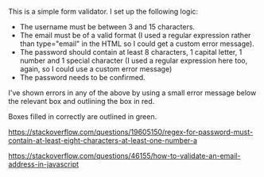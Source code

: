 This is a simple form validator. I set up the following logic:

- The username must be between 3 and 15 characters.
- The email must be of a valid format (I used a regular expression rather than type="email" in the HTML so I could get a custom error message).
- The password should contain at least 8 characters, 1 capital letter, 1 number and 1 special character (I used a regular expression here too, again, so I could use a custom error message)
- The password needs to be confirmed.

I've shown errors in any of the above by using a small error message below the relevant box and outlining the box in red.

Boxes filled in correctly are outlined in green.

<!-- Password validation from stackoverflow -->

https://stackoverflow.com/questions/19605150/regex-for-password-must-contain-at-least-eight-characters-at-least-one-number-a

<!-- Email validation from stackoverflow -->

https://stackoverflow.com/questions/46155/how-to-validate-an-email-address-in-javascript
